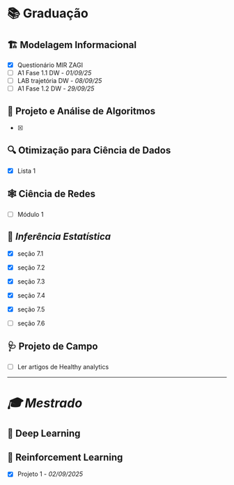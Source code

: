 
# 📚 Graduação

## 🏗️ Modelagem Informacional

- [x] Questionário MIR ZAGI
- [ ] A1 Fase 1.1 DW - *01/09/25*
- [ ] LAB trajetória DW - *08/09/25*
- [ ] A1 Fase 1.2 DW - *29/09/25*

## 📐 Projeto e Análise de Algoritmos

- [x] 

## 🔍 Otimização para Ciência de Dados

- [x] Lista 1

## 🕸️ Ciência de Redes

- [ ] Módulo 1

## 🧮 *Inferência Estatística*

- [x] seção 7.1
- [x] seção 7.2
- [x] seção 7.3
- [x] seção 7.4
- [x] seção 7.5
- [ ] seção 7.6
 

## 🩺 Projeto de Campo

- [ ] Ler artigos de Healthy analytics
 ---
# *🎓 Mestrado*



## 🧠 Deep Learning



## 🤖 Reinforcement Learning
- [x] Projeto 1 - *02/09/2025*
